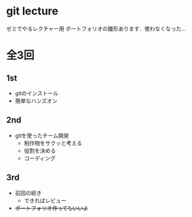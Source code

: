 # git lecture
ゼミでやるレクチャー用
ポートフォリオの雛形あります．使わなくなった...

# 全3回
## 1st
- gitのインストール
- 簡単なハンズオン

## 2nd
- gitを使ったチーム開発
    - 制作物をサクッと考える
    - 役割を決める
    - コーディング

## 3rd
- 前回の続き
    - できればレビュー
- ~~ポートフォリオ作ってもいいよ~~

